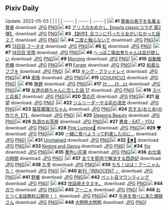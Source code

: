 ## Pixiv Daily
Update: 2022-05-03
|      |      |      |
| :----: | :----: | :----: |
|![](https://pixiv.microyu.workers.dev/c/240x480/img-master/img/2022/05/01/00/00/21/98000873_p0_master1200.jpg) **#1** [賢者の弟子を名乗る賢者](https://www.pixiv.net/artworks/98000873) download: [JPG](https://pixiv.microyu.workers.dev/img-original/img/2022/05/01/00/00/21/98000873_p0.jpg) [PNG](https://pixiv.microyu.workers.dev/img-original/img/2022/05/01/00/00/21/98000873_p0.png)|![](https://pixiv.microyu.workers.dev/c/240x480/img-master/img/2022/05/02/00/00/09/98031556_p0_master1200.jpg) **#2** [アリスのおめかし【mayla classicコラボ 第2弾】](https://www.pixiv.net/artworks/98031556) download: [JPG](https://pixiv.microyu.workers.dev/img-original/img/2022/05/02/00/00/09/98031556_p0.jpg) [PNG](https://pixiv.microyu.workers.dev/img-original/img/2022/05/02/00/00/09/98031556_p0.png)|![](https://pixiv.microyu.workers.dev/c/240x480/img-master/img/2022/05/01/00/00/44/98000969_p0_master1200.jpg) **#3** [【創作】合コンに行ったら女がいなかった話２７](https://www.pixiv.net/artworks/98000969) download: [JPG](https://pixiv.microyu.workers.dev/img-original/img/2022/05/01/00/00/44/98000969_p0.jpg) [PNG](https://pixiv.microyu.workers.dev/img-original/img/2022/05/01/00/00/44/98000969_p0.png)|
|![](https://pixiv.microyu.workers.dev/c/240x480/img-master/img/2022/05/01/00/00/38/98000954_p0_master1200.jpg) **#4** [二度と触らないで](https://www.pixiv.net/artworks/98000954) download: [JPG](https://pixiv.microyu.workers.dev/img-original/img/2022/05/01/00/00/38/98000954_p0.jpg) [PNG](https://pixiv.microyu.workers.dev/img-original/img/2022/05/01/00/00/38/98000954_p0.png)|![](https://pixiv.microyu.workers.dev/c/240x480/img-master/img/2022/05/01/00/00/15/98000831_p0_master1200.jpg) **#5** [13日目,フータオ](https://www.pixiv.net/artworks/98000831) download: [JPG](https://pixiv.microyu.workers.dev/img-original/img/2022/05/01/00/00/15/98000831_p0.jpg) [PNG](https://pixiv.microyu.workers.dev/img-original/img/2022/05/01/00/00/15/98000831_p0.png)|![](https://pixiv.microyu.workers.dev/c/240x480/img-master/img/2022/05/01/00/00/20/98000870_p0_master1200.jpg) **#6** [紅](https://www.pixiv.net/artworks/98000870) download: [JPG](https://pixiv.microyu.workers.dev/img-original/img/2022/05/01/00/00/20/98000870_p0.jpg) [PNG](https://pixiv.microyu.workers.dev/img-original/img/2022/05/01/00/00/20/98000870_p0.png)|
|![](https://pixiv.microyu.workers.dev/c/240x480/img-master/img/2022/05/02/00/00/13/98031598_p0_master1200.jpg) **#7** [14日目,甘雨](https://www.pixiv.net/artworks/98031598) download: [JPG](https://pixiv.microyu.workers.dev/img-original/img/2022/05/02/00/00/13/98031598_p0.jpg) [PNG](https://pixiv.microyu.workers.dev/img-original/img/2022/05/02/00/00/13/98031598_p0.png)|![](https://pixiv.microyu.workers.dev/c/240x480/img-master/img/2022/05/01/18/46/11/98019984_p0_master1200.jpg) **#8** [へっぽこ吸血鬼ちゃんは血が欲しい](https://www.pixiv.net/artworks/98019984) download: [JPG](https://pixiv.microyu.workers.dev/img-original/img/2022/05/01/18/46/11/98019984_p0.jpg) [PNG](https://pixiv.microyu.workers.dev/img-original/img/2022/05/01/18/46/11/98019984_p0.png)|![](https://pixiv.microyu.workers.dev/c/240x480/img-master/img/2022/05/01/01/14/34/98003594_p0_master1200.jpg) **#9** [Morning](https://www.pixiv.net/artworks/98003594) download: [JPG](https://pixiv.microyu.workers.dev/img-original/img/2022/05/01/01/14/34/98003594_p0.jpg) [PNG](https://pixiv.microyu.workers.dev/img-original/img/2022/05/01/01/14/34/98003594_p0.png)|
|![](https://pixiv.microyu.workers.dev/c/240x480/img-master/img/2022/05/01/21/58/11/98027190_p0_master1200.jpg) **#10** [自動販売機](https://www.pixiv.net/artworks/98027190) download: [JPG](https://pixiv.microyu.workers.dev/img-original/img/2022/05/01/21/58/11/98027190_p0.jpg) [PNG](https://pixiv.microyu.workers.dev/img-original/img/2022/05/01/21/58/11/98027190_p0.png)|![](https://pixiv.microyu.workers.dev/c/240x480/img-master/img/2022/05/01/00/48/59/98002921_p0_master1200.jpg) **#11** [Forger](https://www.pixiv.net/artworks/98002921) download: [JPG](https://pixiv.microyu.workers.dev/img-original/img/2022/05/01/00/48/59/98002921_p0.jpg) [PNG](https://pixiv.microyu.workers.dev/img-original/img/2022/05/01/00/48/59/98002921_p0.png)|![](https://pixiv.microyu.workers.dev/c/240x480/img-master/img/2022/05/01/00/00/28/98000915_p0_master1200.jpg) **#12** [和風なフブキ](https://www.pixiv.net/artworks/98000915) download: [JPG](https://pixiv.microyu.workers.dev/img-original/img/2022/05/01/00/00/28/98000915_p0.jpg) [PNG](https://pixiv.microyu.workers.dev/img-original/img/2022/05/01/00/00/28/98000915_p0.png)|
|![](https://pixiv.microyu.workers.dev/c/240x480/img-master/img/2022/05/02/00/00/10/98031566_p0_master1200.jpg) **#13** [キング・ブラッドレイ](https://www.pixiv.net/artworks/98031566) download: [JPG](https://pixiv.microyu.workers.dev/img-original/img/2022/05/02/00/00/10/98031566_p0.jpg) [PNG](https://pixiv.microyu.workers.dev/img-original/img/2022/05/02/00/00/10/98031566_p0.png)|![](https://pixiv.microyu.workers.dev/c/240x480/img-master/img/2022/05/02/01/00/52/98033687_p0_master1200.jpg) **#14** [家族](https://www.pixiv.net/artworks/98033687) download: [JPG](https://pixiv.microyu.workers.dev/img-original/img/2022/05/02/01/00/52/98033687_p0.jpg) [PNG](https://pixiv.microyu.workers.dev/img-original/img/2022/05/02/01/00/52/98033687_p0.png)|![](https://pixiv.microyu.workers.dev/c/240x480/img-master/img/2022/05/01/22/33/55/98028488_p0_master1200.jpg) **#15** [UCHUHCU2](https://www.pixiv.net/artworks/98028488) download: [JPG](https://pixiv.microyu.workers.dev/img-original/img/2022/05/01/22/33/55/98028488_p0.jpg) [PNG](https://pixiv.microyu.workers.dev/img-original/img/2022/05/01/22/33/55/98028488_p0.png)|
|![](https://pixiv.microyu.workers.dev/c/240x480/img-master/img/2022/05/01/18/00/01/98019930_p0_master1200.jpg) **#16** [無題](https://www.pixiv.net/artworks/98019930) download: [JPG](https://pixiv.microyu.workers.dev/img-original/img/2022/05/01/18/00/01/98019930_p0.jpg) [PNG](https://pixiv.microyu.workers.dev/img-original/img/2022/05/01/18/00/01/98019930_p0.png)|![](https://pixiv.microyu.workers.dev/c/240x480/img-master/img/2022/05/02/08/07/38/98038776_p0_master1200.jpg) **#17** [ｽﾔ……ｽﾔ…zz](https://www.pixiv.net/artworks/98038776) download: [JPG](https://pixiv.microyu.workers.dev/img-original/img/2022/05/02/08/07/38/98038776_p0.jpg) [PNG](https://pixiv.microyu.workers.dev/img-original/img/2022/05/02/08/07/38/98038776_p0.png)|![](https://pixiv.microyu.workers.dev/c/240x480/img-master/img/2022/05/02/00/00/29/98031679_p0_master1200.jpg) **#18** [友達の姉ちゃんに恋した話 17](https://www.pixiv.net/artworks/98031679) download: [JPG](https://pixiv.microyu.workers.dev/img-original/img/2022/05/02/00/00/29/98031679_p0.jpg) [PNG](https://pixiv.microyu.workers.dev/img-original/img/2022/05/02/00/00/29/98031679_p0.png)|
|![](https://pixiv.microyu.workers.dev/c/240x480/img-master/img/2022/05/01/00/02/45/98001179_p0_master1200.jpg) **#19** [スペと兵長7](https://www.pixiv.net/artworks/98001179) download: [JPG](https://pixiv.microyu.workers.dev/img-original/img/2022/05/01/00/02/45/98001179_p0.jpg) [PNG](https://pixiv.microyu.workers.dev/img-original/img/2022/05/01/00/02/45/98001179_p0.png)|![](https://pixiv.microyu.workers.dev/c/240x480/img-master/img/2022/05/01/00/20/52/98000767_p0_master1200.jpg) **#20** [雪の花](https://www.pixiv.net/artworks/98000767) download: [JPG](https://pixiv.microyu.workers.dev/img-original/img/2022/05/01/00/20/52/98000767_p0.jpg) [PNG](https://pixiv.microyu.workers.dev/img-original/img/2022/05/01/00/20/52/98000767_p0.png)|![](https://pixiv.microyu.workers.dev/c/240x480/img-master/img/2022/05/01/00/12/21/98001658_p0_master1200.jpg) **#21** [展望](https://www.pixiv.net/artworks/98001658) download: [JPG](https://pixiv.microyu.workers.dev/img-original/img/2022/05/01/00/12/21/98001658_p0.jpg) [PNG](https://pixiv.microyu.workers.dev/img-original/img/2022/05/01/00/12/21/98001658_p0.png)|
|![](https://pixiv.microyu.workers.dev/c/240x480/img-master/img/2022/05/01/00/00/08/98000771_p0_master1200.jpg) **#22** [ジムリーダーやる前の凛世](https://www.pixiv.net/artworks/98000771) download: [JPG](https://pixiv.microyu.workers.dev/img-original/img/2022/05/01/00/00/08/98000771_p0.jpg) [PNG](https://pixiv.microyu.workers.dev/img-original/img/2022/05/01/00/00/08/98000771_p0.png)|![](https://pixiv.microyu.workers.dev/c/240x480/img-master/img/2022/05/01/17/27/48/98000765_p0_master1200.jpg) **#23** [猫耳魔理沙ちゃん](https://www.pixiv.net/artworks/98000765) download: [JPG](https://pixiv.microyu.workers.dev/img-original/img/2022/05/01/17/27/48/98000765_p0.jpg) [PNG](https://pixiv.microyu.workers.dev/img-original/img/2022/05/01/17/27/48/98000765_p0.png)|![](https://pixiv.microyu.workers.dev/c/240x480/img-master/img/2022/05/01/12/00/06/98012098_p0_master1200.jpg) **#24** [恋する(おとめ)の作り方【7】](https://www.pixiv.net/artworks/98012098) download: [JPG](https://pixiv.microyu.workers.dev/img-original/img/2022/05/01/12/00/06/98012098_p0.jpg) [PNG](https://pixiv.microyu.workers.dev/img-original/img/2022/05/01/12/00/06/98012098_p0.png)|
|![](https://pixiv.microyu.workers.dev/c/240x480/img-master/img/2022/05/02/00/05/32/98031942_p0_master1200.jpg) **#25** [Sleeping Beauty](https://www.pixiv.net/artworks/98031942) download: [JPG](https://pixiv.microyu.workers.dev/img-original/img/2022/05/02/00/05/32/98031942_p0.jpg) [PNG](https://pixiv.microyu.workers.dev/img-original/img/2022/05/02/00/05/32/98031942_p0.png)|![](https://pixiv.microyu.workers.dev/c/240x480/img-master/img/2022/05/02/20/30/00/98050625_p0_master1200.jpg) **#26** [急須のお茶屋](https://www.pixiv.net/artworks/98050625) download: [JPG](https://pixiv.microyu.workers.dev/img-original/img/2022/05/02/20/30/00/98050625_p0.jpg) [PNG](https://pixiv.microyu.workers.dev/img-original/img/2022/05/02/20/30/00/98050625_p0.png)|![](https://pixiv.microyu.workers.dev/c/240x480/img-master/img/2022/05/02/00/20/14/98032500_p0_master1200.jpg) **#27** [悪食・EAT・YOU](https://www.pixiv.net/artworks/98032500) download: [JPG](https://pixiv.microyu.workers.dev/img-original/img/2022/05/02/00/20/14/98032500_p0.jpg) [PNG](https://pixiv.microyu.workers.dev/img-original/img/2022/05/02/00/20/14/98032500_p0.png)|
|![](https://pixiv.microyu.workers.dev/c/240x480/img-master/img/2022/05/01/22/08/45/98027567_p0_master1200.jpg) **#28** [Pink Lumine🌸](https://www.pixiv.net/artworks/98027567) download: [JPG](https://pixiv.microyu.workers.dev/img-original/img/2022/05/01/22/08/45/98027567_p0.jpg) [PNG](https://pixiv.microyu.workers.dev/img-original/img/2022/05/01/22/08/45/98027567_p0.png)|![](https://pixiv.microyu.workers.dev/c/240x480/img-master/img/2022/05/01/00/00/14/98000822_p0_master1200.jpg) **#29** [♥](https://www.pixiv.net/artworks/98000822) download: [JPG](https://pixiv.microyu.workers.dev/img-original/img/2022/05/01/00/00/14/98000822_p0.jpg) [PNG](https://pixiv.microyu.workers.dev/img-original/img/2022/05/01/00/00/14/98000822_p0.png)|![](https://pixiv.microyu.workers.dev/c/240x480/img-master/img/2022/05/01/17/00/01/98018319_p0_master1200.jpg) **#30** [一緒に食べようって約束したのに…](https://www.pixiv.net/artworks/98018319) download: [JPG](https://pixiv.microyu.workers.dev/img-original/img/2022/05/01/17/00/01/98018319_p0.jpg) [PNG](https://pixiv.microyu.workers.dev/img-original/img/2022/05/01/17/00/01/98018319_p0.png)|
|![](https://pixiv.microyu.workers.dev/c/240x480/img-master/img/2022/05/01/10/44/33/98010630_p0_master1200.jpg) **#31** [Unchained](https://www.pixiv.net/artworks/98010630) download: [JPG](https://pixiv.microyu.workers.dev/img-original/img/2022/05/01/10/44/33/98010630_p0.jpg) [PNG](https://pixiv.microyu.workers.dev/img-original/img/2022/05/01/10/44/33/98010630_p0.png)|![](https://pixiv.microyu.workers.dev/c/240x480/img-master/img/2022/05/01/17/57/26/98019869_p0_master1200.jpg) **#32** [💜✖🍓](https://www.pixiv.net/artworks/98019869) download: [JPG](https://pixiv.microyu.workers.dev/img-original/img/2022/05/01/17/57/26/98019869_p0.jpg) [PNG](https://pixiv.microyu.workers.dev/img-original/img/2022/05/01/17/57/26/98019869_p0.png)|![](https://pixiv.microyu.workers.dev/c/240x480/img-master/img/2022/05/01/12/01/59/98012012_p0_master1200.jpg) **#33** [Keqing and Ganyu](https://www.pixiv.net/artworks/98012012) download: [JPG](https://pixiv.microyu.workers.dev/img-original/img/2022/05/01/12/01/59/98012012_p0.jpg) [PNG](https://pixiv.microyu.workers.dev/img-original/img/2022/05/01/12/01/59/98012012_p0.png)|
|![](https://pixiv.microyu.workers.dev/c/240x480/img-master/img/2022/05/01/22/45/51/98028870_p0_master1200.jpg) **#34** [Yor](https://www.pixiv.net/artworks/98028870) download: [JPG](https://pixiv.microyu.workers.dev/img-original/img/2022/05/01/22/45/51/98028870_p0.jpg) [PNG](https://pixiv.microyu.workers.dev/img-original/img/2022/05/01/22/45/51/98028870_p0.png)|![](https://pixiv.microyu.workers.dev/c/240x480/img-master/img/2022/05/01/03/07/52/98005572_p0_master1200.jpg) **#35** [黄色い花束](https://www.pixiv.net/artworks/98005572) download: [JPG](https://pixiv.microyu.workers.dev/img-original/img/2022/05/01/03/07/52/98005572_p0.jpg) [PNG](https://pixiv.microyu.workers.dev/img-original/img/2022/05/01/03/07/52/98005572_p0.png)|![](https://pixiv.microyu.workers.dev/c/240x480/img-master/img/2022/05/01/00/00/26/98000899_p0_master1200.jpg) **#36** [お仕事の時間](https://www.pixiv.net/artworks/98000899) download: [JPG](https://pixiv.microyu.workers.dev/img-original/img/2022/05/01/00/00/26/98000899_p0.jpg) [PNG](https://pixiv.microyu.workers.dev/img-original/img/2022/05/01/00/00/26/98000899_p0.png)|
|![](https://pixiv.microyu.workers.dev/c/240x480/img-master/img/2022/05/01/13/39/26/98014137_p0_master1200.jpg) **#37** [全てを筋肉で解決する西遊記](https://www.pixiv.net/artworks/98014137) download: [JPG](https://pixiv.microyu.workers.dev/img-original/img/2022/05/01/13/39/26/98014137_p0.jpg) [PNG](https://pixiv.microyu.workers.dev/img-original/img/2022/05/01/13/39/26/98014137_p0.png)|![](https://pixiv.microyu.workers.dev/c/240x480/img-master/img/2022/05/01/19/11/56/98021934_p0_master1200.jpg) **#38** [九字](https://www.pixiv.net/artworks/98021934) download: [JPG](https://pixiv.microyu.workers.dev/img-original/img/2022/05/01/19/11/56/98021934_p0.jpg) [PNG](https://pixiv.microyu.workers.dev/img-original/img/2022/05/01/19/11/56/98021934_p0.png)|![](https://pixiv.microyu.workers.dev/c/240x480/img-master/img/2022/05/01/08/41/48/98008847_p0_master1200.jpg) **#39** [ちち！はは！アーニャんち！](https://www.pixiv.net/artworks/98008847) download: [JPG](https://pixiv.microyu.workers.dev/img-original/img/2022/05/01/08/41/48/98008847_p0.jpg) [PNG](https://pixiv.microyu.workers.dev/img-original/img/2022/05/01/08/41/48/98008847_p0.png)|
|![](https://pixiv.microyu.workers.dev/c/240x480/img-master/img/2022/05/02/21/22/35/98052048_p0_master1200.jpg) **#40** [新刊『INNOCENT 』](https://www.pixiv.net/artworks/98052048) download: [JPG](https://pixiv.microyu.workers.dev/img-original/img/2022/05/02/21/22/35/98052048_p0.jpg) [PNG](https://pixiv.microyu.workers.dev/img-original/img/2022/05/02/21/22/35/98052048_p0.png)|![](https://pixiv.microyu.workers.dev/c/240x480/img-master/img/2022/05/02/02/56/41/98035822_p0_master1200.jpg) **#41** [野餐](https://www.pixiv.net/artworks/98035822) download: [JPG](https://pixiv.microyu.workers.dev/img-original/img/2022/05/02/02/56/41/98035822_p0.jpg) [PNG](https://pixiv.microyu.workers.dev/img-original/img/2022/05/02/02/56/41/98035822_p0.png)|![](https://pixiv.microyu.workers.dev/c/240x480/img-master/img/2022/05/01/00/13/25/98001710_p0_master1200.jpg) **#42** [ペット自マウンティング](https://www.pixiv.net/artworks/98001710) download: [JPG](https://pixiv.microyu.workers.dev/img-original/img/2022/05/01/00/13/25/98001710_p0.jpg) [PNG](https://pixiv.microyu.workers.dev/img-original/img/2022/05/01/00/13/25/98001710_p0.png)|
|![](https://pixiv.microyu.workers.dev/c/240x480/img-master/img/2022/05/02/09/32/41/98035239_p0_master1200.jpg) **#43** [世話焼きタヌキ。](https://www.pixiv.net/artworks/98035239) download: [JPG](https://pixiv.microyu.workers.dev/img-original/img/2022/05/02/09/32/41/98035239_p0.jpg) [PNG](https://pixiv.microyu.workers.dev/img-original/img/2022/05/02/09/32/41/98035239_p0.png)|![](https://pixiv.microyu.workers.dev/c/240x480/img-master/img/2022/05/02/00/00/02/98031487_p0_master1200.jpg) **#44** [ガウ](https://www.pixiv.net/artworks/98031487) download: [JPG](https://pixiv.microyu.workers.dev/img-original/img/2022/05/02/00/00/02/98031487_p0.jpg) [PNG](https://pixiv.microyu.workers.dev/img-original/img/2022/05/02/00/00/02/98031487_p0.png)|![](https://pixiv.microyu.workers.dev/c/240x480/img-master/img/2022/05/02/02/45/50/98035685_p0_master1200.jpg) **#45** [アーニャ](https://www.pixiv.net/artworks/98035685) download: [JPG](https://pixiv.microyu.workers.dev/img-original/img/2022/05/02/02/45/50/98035685_p0.jpg) [PNG](https://pixiv.microyu.workers.dev/img-original/img/2022/05/02/02/45/50/98035685_p0.png)|
|![](https://pixiv.microyu.workers.dev/c/240x480/img-master/img/2022/05/01/18/30/03/98020748_p0_master1200.jpg) **#46** [おとつく全話無料公開中！！](https://www.pixiv.net/artworks/98020748) download: [JPG](https://pixiv.microyu.workers.dev/img-original/img/2022/05/01/18/30/03/98020748_p0.jpg) [PNG](https://pixiv.microyu.workers.dev/img-original/img/2022/05/01/18/30/03/98020748_p0.png)|![](https://pixiv.microyu.workers.dev/c/240x480/img-master/img/2022/05/01/19/39/06/98022613_p0_master1200.jpg) **#47** [牛丼を食べに来た煉獄さん](https://www.pixiv.net/artworks/98022613) download: [JPG](https://pixiv.microyu.workers.dev/img-original/img/2022/05/01/19/39/06/98022613_p0.jpg) [PNG](https://pixiv.microyu.workers.dev/img-original/img/2022/05/01/19/39/06/98022613_p0.png)|![](https://pixiv.microyu.workers.dev/c/240x480/img-master/img/2022/05/01/11/35/50/98011571_p0_master1200.jpg) **#48** [大鸭鸭大鸭鸭](https://www.pixiv.net/artworks/98011571) download: [JPG](https://pixiv.microyu.workers.dev/img-original/img/2022/05/01/11/35/50/98011571_p0.jpg) [PNG](https://pixiv.microyu.workers.dev/img-original/img/2022/05/01/11/35/50/98011571_p0.png)|
